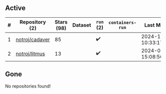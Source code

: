 ## Active
| # | Repository (2) | Stars (98) | Dataset | `run` (2) | `containers-run` | Last Modified |
| --- | --- | --- | --- | --- | --- | --- |
| 1 | [notroj/cadaver](https://github.com/notroj/cadaver) | 85 |  | :heavy_check_mark: |  | 2024-11-02 10:33:17+00:00 |
| 2 | [notroj/litmus](https://github.com/notroj/litmus) | 13 |  | :heavy_check_mark: |  | 2024-08-07 15:08:56+00:00 |

## Gone
No repositories found!
